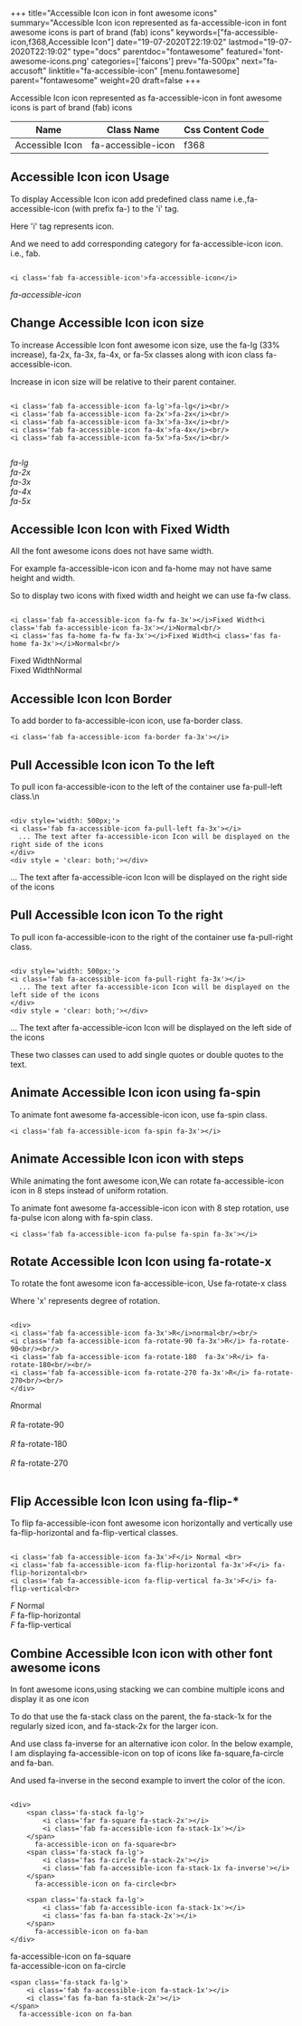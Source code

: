 +++
title="Accessible Icon icon in font awesome icons"
summary="Accessible Icon icon represented as fa-accessible-icon in font awesome icons is part of brand (fab) icons"
keywords=["fa-accessible-icon,f368,Accessible Icon"]
date="19-07-2020T22:19:02"
lastmod="19-07-2020T22:19:02"
type="docs"
parentdoc="fontawesome"
featured='font-awesome-icons.png'
categories=['faicons']
prev="fa-500px"
next="fa-accusoft"
linktitle="fa-accessible-icon"
[menu.fontawesome]
parent="fontawesome"
weight=20
draft=false
+++


Accessible Icon icon represented as fa-accessible-icon in font awesome icons is part of brand (fab) icons

<div class='table-responsive'><table class='table'><thead><tr><th>Name</th><th>Class Name</th><th>Css Content Code</th></tr></thead><tbody><tr><td>Accessible Icon</td><td>fa-accessible-icon</td><td>f368</td></tr></tbody></table></div>



## Accessible Icon icon Usage

To display Accessible Icon icon add predefined class name i.e.,fa-accessible-icon (with prefix fa-) to the 'i' tag.

Here 'i' tag represents icon.

And we need to add corresponding category for fa-accessible-icon icon. i.e., fab.


```

<i class='fab fa-accessible-icon'>fa-accessible-icon</i>
```

<i class='fab fa-accessible-icon'>fa-accessible-icon</i>




## Change Accessible Icon icon size
To increase Accessible Icon font awesome icon size, use the fa-lg (33% increase), fa-2x, fa-3x, fa-4x, or fa-5x classes along with icon class fa-accessible-icon.

Increase in icon size will be relative to their parent container. 

```

<i class='fab fa-accessible-icon fa-lg'>fa-lg</i><br/>
<i class='fab fa-accessible-icon fa-2x'>fa-2x</i><br/>
<i class='fab fa-accessible-icon fa-3x'>fa-3x</i><br/>
<i class='fab fa-accessible-icon fa-4x'>fa-4x</i><br/>
<i class='fab fa-accessible-icon fa-5x'>fa-5x</i><br/>
            
```

<i class='fab fa-accessible-icon fa-lg'>fa-lg</i><br/>
<i class='fab fa-accessible-icon fa-2x'>fa-2x</i><br/>
<i class='fab fa-accessible-icon fa-3x'>fa-3x</i><br/>
<i class='fab fa-accessible-icon fa-4x'>fa-4x</i><br/>
<i class='fab fa-accessible-icon fa-5x'>fa-5x</i><br/>
            



## Accessible Icon Icon with Fixed Width 

All the font awesome icons does not have same width.

For example fa-accessible-icon icon and fa-home may not have same height and width.

So to display two icons with fixed width and height we can use fa-fw class.


```

<i class='fab fa-accessible-icon fa-fw fa-3x'></i>Fixed Width<i class='fab fa-accessible-icon fa-3x'></i>Normal<br/>
<i class='fas fa-home fa-fw fa-3x'></i>Fixed Width<i class='fas fa-home fa-3x'></i>Normal<br/>
```

<i class='fab fa-accessible-icon fa-fw fa-3x'></i>Fixed Width<i class='fab fa-accessible-icon fa-3x'></i>Normal<br/>
<i class='fas fa-home fa-fw fa-3x'></i>Fixed Width<i class='fas fa-home fa-3x'></i>Normal<br/>



## Accessible Icon Icon Border 

To add border to fa-accessible-icon icon, use fa-border class.


```
<i class='fab fa-accessible-icon fa-border fa-3x'></i>

```
<i class='fab fa-accessible-icon fa-border fa-3x'></i>





## Pull Accessible Icon icon To the left

To pull icon fa-accessible-icon to the left of the container use fa-pull-left class.\n

```

<div style='width: 500px;'>
<i class='fab fa-accessible-icon fa-pull-left fa-3x'></i>
  ... The text after fa-accessible-icon Icon will be displayed on the right side of the icons
</div>
<div style = 'clear: both;'></div>
```

<div style='width: 500px;'>
<i class='fab fa-accessible-icon fa-pull-left fa-3x'></i>
  ... The text after fa-accessible-icon Icon will be displayed on the right side of the icons
</div>
<div style = 'clear: both;'></div>




## Pull Accessible Icon icon To the right
To pull icon fa-accessible-icon to the right of the container use fa-pull-right class.

```

<div style='width: 500px;'>
<i class='fab fa-accessible-icon fa-pull-right fa-3x'></i>
  ... The text after fa-accessible-icon Icon will be displayed on the left side of the icons
</div>
<div style = 'clear: both;'></div>
```

<div style='width: 500px;'>
<i class='fab fa-accessible-icon fa-pull-right fa-3x'></i>
  ... The text after fa-accessible-icon Icon will be displayed on the left side of the icons
</div>
<div style = 'clear: both;'></div>

These two classes can used to add single quotes or double quotes to the text.


## Animate Accessible Icon icon using fa-spin
To animate font awesome fa-accessible-icon icon, use fa-spin class.

```
<i class='fab fa-accessible-icon fa-spin fa-3x'></i>
```
<i class='fab fa-accessible-icon fa-spin fa-3x'></i>




## Animate Accessible Icon icon with steps
While animating the font awesome icon,We can rotate fa-accessible-icon icon in 8 steps instead of uniform rotation.

To animate font awesome fa-accessible-icon icon with 8 step rotation, use fa-pulse icon along with fa-spin class.


```
<i class='fab fa-accessible-icon fa-pulse fa-spin fa-3x'></i>

```
<i class='fab fa-accessible-icon fa-pulse fa-spin fa-3x'></i>





## Rotate Accessible Icon Icon using fa-rotate-x
To rotate the font awesome icon fa-accessible-icon, Use fa-rotate-x class

Where 'x' represents degree of rotation.


```

<div>
<i class='fab fa-accessible-icon fa-3x'>R</i>normal<br/><br/>
<i class='fab fa-accessible-icon fa-rotate-90 fa-3x'>R</i> fa-rotate-90<br/><br/> 
<i class='fab fa-accessible-icon fa-rotate-180  fa-3x'>R</i> fa-rotate-180<br/><br/> 
<i class='fab fa-accessible-icon fa-rotate-270 fa-3x'>R</i> fa-rotate-270<br/><br/>
</div>
```

<div>
<i class='fab fa-accessible-icon fa-3x'>R</i>normal<br/><br/>
<i class='fab fa-accessible-icon fa-rotate-90 fa-3x'>R</i> fa-rotate-90<br/><br/> 
<i class='fab fa-accessible-icon fa-rotate-180  fa-3x'>R</i> fa-rotate-180<br/><br/> 
<i class='fab fa-accessible-icon fa-rotate-270 fa-3x'>R</i> fa-rotate-270<br/><br/>
</div>




## Flip Accessible Icon Icon using fa-flip-*
To flip fa-accessible-icon font awesome icon horizontally and vertically use fa-flip-horizontal and fa-flip-vertical classes. 

```

<i class='fab fa-accessible-icon fa-3x'>F</i> Normal <br>
<i class='fab fa-accessible-icon fa-flip-horizontal fa-3x'>F</i> fa-flip-horizontal<br>
<i class='fab fa-accessible-icon fa-flip-vertical fa-3x'>F</i> fa-flip-vertical<br>
```

<i class='fab fa-accessible-icon fa-3x'>F</i> Normal <br>
<i class='fab fa-accessible-icon fa-flip-horizontal fa-3x'>F</i> fa-flip-horizontal<br>
<i class='fab fa-accessible-icon fa-flip-vertical fa-3x'>F</i> fa-flip-vertical<br>




## Combine Accessible Icon icon with other font awesome icons
In font awesome icons,using stacking we can combine multiple icons and display it as one icon 

To do that use the fa-stack class on the parent, the fa-stack-1x for the regularly sized icon, and fa-stack-2x for the larger icon.

And use class fa-inverse for an alternative icon color. 
In the below example, I am displaying fa-accessible-icon on top of icons like fa-square,fa-circle and fa-ban.

And used fa-inverse in the second example to invert the color of the icon.

```

<div>
    <span class='fa-stack fa-lg'>
        <i class='far fa-square fa-stack-2x'></i>
        <i class='fab fa-accessible-icon fa-stack-1x'></i>
    </span>
      fa-accessible-icon on fa-square<br>
    <span class='fa-stack fa-lg'>
        <i class='fas fa-circle fa-stack-2x'></i>
        <i class='fab fa-accessible-icon fa-stack-1x fa-inverse'></i>
    </span>
      fa-accessible-icon on fa-circle<br>

    <span class='fa-stack fa-lg'>
        <i class='fab fa-accessible-icon fa-stack-1x'></i>
        <i class='fas fa-ban fa-stack-2x'></i>
    </span>
      fa-accessible-icon on fa-ban
</div>
```

<div>
    <span class='fa-stack fa-lg'>
        <i class='far fa-square fa-stack-2x'></i>
        <i class='fab fa-accessible-icon fa-stack-1x'></i>
    </span>
      fa-accessible-icon on fa-square<br>
    <span class='fa-stack fa-lg'>
        <i class='fas fa-circle fa-stack-2x'></i>
        <i class='fab fa-accessible-icon fa-stack-1x fa-inverse'></i>
    </span>
      fa-accessible-icon on fa-circle<br>

    <span class='fa-stack fa-lg'>
        <i class='fab fa-accessible-icon fa-stack-1x'></i>
        <i class='fas fa-ban fa-stack-2x'></i>
    </span>
      fa-accessible-icon on fa-ban
</div>






